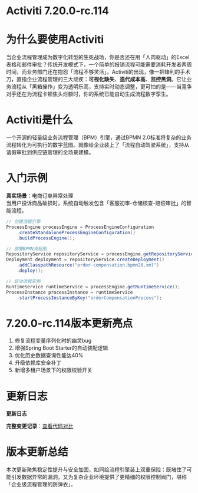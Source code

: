 # Activiti 7.20.0-rc.114
# 为什么要使用Activiti  
当企业流程管理成为数字化转型的生死战场，你是否还在用「人肉驱动」的Excel表格和邮件审批？传统开发模式下，一个简单的报销流程可能需要消耗开发者两周时间，而业务部门还在抱怨「流程不够灵活」。Activiti的出现，像一把锋利的手术刀，直指企业流程管理的三大顽疾：**可视化缺失**、**迭代成本高**、**监控黑洞**。它让业务流程从「黑箱操作」变为透明乐高，支持实时动态调整，更可怕的是——当竞争对手还在为流程卡顿焦头烂额时，你的系统已能自动生成流程数字孪生。

# Activiti是什么  
一个开源的轻量级业务流程管理（BPM）引擎，通过BPMN 2.0标准将复杂的业务流程转化为可执行的数字蓝图。就像给企业装上了「流程自动驾驶系统」，支持从请假审批到供应链管理的全场景建模。

# 入门示例  
**真实场景**：电商订单异常处理  
当用户投诉商品破损时，系统自动触发包含「客服初审-仓储核查-赔偿审批」的智能流程。  

```java
// 创建流程引擎
ProcessEngine processEngine = ProcessEngineConfiguration
    .createStandaloneProcessEngineConfiguration()
    .buildProcessEngine();

// 部署BPMN流程图
RepositoryService repositoryService = processEngine.getRepositoryService();
Deployment deployment = repositoryService.createDeployment()
    .addClasspathResource("order-compensation.bpmn20.xml")
    .deploy();

// 启动流程实例
RuntimeService runtimeService = processEngine.getRuntimeService();
ProcessInstance processInstance = runtimeService
    .startProcessInstanceByKey("orderCompensationProcess");
```

# 7.20.0-rc.114版本更新亮点  
1. 修复流程变量序列化时的幽灵bug  
2. 增强Spring Boot Starter的自动装配逻辑  
3. 优化历史数据查询性能达40%  
4. 升级依赖库安全补丁  
5. 新增多租户场景下的权限校验开关  

# 更新日志  
**更新日志**  

**完整变更记录**：[查看代码对比](https://github.com/Activiti/Activiti/compare/7.20.0-rc.113...7.20.0-rc.114)  

# 版本更新总结  
本次更新聚焦稳定性提升与安全加固，如同给流程引擎装上双重保险：既堵住了可能引发数据异常的漏洞，又为复杂企业环境提供了更精细的权限控制阀门，堪称「企业级流程管理的防弹衣」。